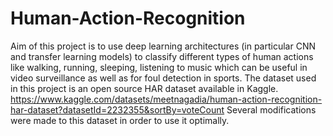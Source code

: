 # Human-Action-Recognition
Aim of this project is to use deep learning architectures (in particular CNN and transfer learning models)
to classify different types of human actions like walking, running, sleeping, listening to music which can be 
useful in video surveillance as well as for foul detection in sports.
The dataset used in this project is an open source HAR dataset available in Kaggle.
https://www.kaggle.com/datasets/meetnagadia/human-action-recognition-har-dataset?datasetId=2232355&sortBy=voteCount
Several modifications were made to this dataset in order to use it optimally.
